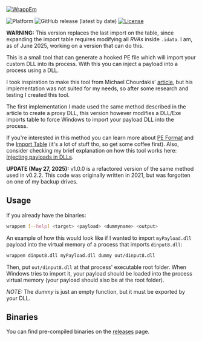 [![WrappEm](https://live.staticflickr.com/65535/50212827266_ecedc91f80_h.jpg)]()

![Platform](https://img.shields.io/badge/platform-win--32%20%7C%20win--64-blue)
![GitHub release (latest by date)](https://img.shields.io/github/v/release/oAGoulart/wrappem?color=green)
[![License](https://img.shields.io/badge/License-MS--RL-blue)](./LICENSE)

**WARNING:** This version replaces the last import on the table, since expanding the import table requires modifying all *RVAs* inside `.idata`. I am, as of June 2025, working on a version that can do this.

This is a small tool that can generate a hooked PE file which will import your custom DLL into its process.
With this you can inject a payload into a process using a DLL.

I took inspiration to make this tool from Michael Chourdakis' [article], but his implementation was not suited for my needs, so after some research and testing I created this tool.

The first implementation I made used the same method described in the article to create a proxy DLL, this version however modifies a DLL/Exe imports table to force Windows to import your payload DLL into the process.

If you're interested in this method you can learn more about [PE Format](https://docs.microsoft.com/en-us/windows/win32/debug/pe-format) and the [Import Table](http://sandsprite.com/CodeStuff/Understanding_imports.html) (it's a lot of stuff tho, so get some coffee first). Also, consider checking my brief explanation on how this tool works here: [Injecting payloads in DLLs](https://oagoulart.github.io/rambles/injecting-payloads-in-dlls).

**UPDATE (May 27, 2025):** v1.0.0 is a refactored version of the same method used in v0.2.2. This code was originally written in 2021, but was forgotten on one of my backup drives.

## Usage

If you already have the binaries:

```sh
wrappem [--help] <target> <payload> <dummyname> <output>
```

An example of how this would look like if I wanted to import `myPayload.dll` payload into the virtual memory of a process that imports `dinput8.dll`:

```sh
wrappem dinput8.dll myPayload.dll dummy out/dinput8.dll
```

Then, put `out/dinput8.dll` at that process' executable root folder. When Windows tries to import it, your payload should be loaded into the process virtual memory (your payload should also be at the root folder).

*NOTE:* The _dummy_ is just an empty function, but it must be exported by your DLL.

## Binaries

You can find pre-compiled binaries on the [releases] page.


[releases]: https://github.com/oAGoulart/wrappem/releases
[article]: https://www.codeproject.com/articles/16541/create-your-proxy-dlls-automatically
